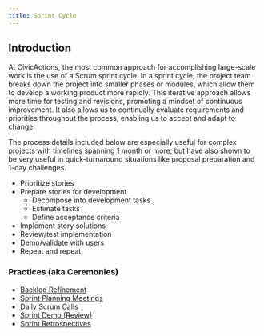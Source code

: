 ```yaml
---
title: Sprint Cycle
---
```


## Introduction

At CivicActions, the most common approach for accomplishing large-scale work is the use of a Scrum sprint cycle. In a sprint cycle, the project team breaks down the project into smaller phases or modules, which allow them to develop a working product more rapidly. This iterative approach allows more time for testing and revisions, promoting a mindset of continuous improvement. It also allows us to continually evaluate requirements and priorities throughout the process, enabling us to accept and adapt to change.

The process details included below are especially useful for complex projects with timelines spanning 1 month or more, but have also shown to be very useful in quick-turnaround situations like proposal preparation and 1-day challenges.

-   Prioritize stories
-   Prepare stories for development
    -   Decompose into development tasks
    -   Estimate tasks
    -   Define acceptance criteria
-   Implement story solutions
-   Review/test implementation
-   Demo/validate with users
-   Repeat and repeat

### Practices (aka Ceremonies)

-   [Backlog Refinement](backlog-refinement.md)
-   [Sprint Planning Meetings](sprint-planning-meetings.md)
-   [Daily Scrum Calls](daily-scrum-calls.md)
-   [Sprint Demo (Review)](sprint-demo.md)
-   [Sprint Retrospectives](sprint-retrospectives.md)
